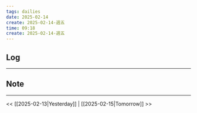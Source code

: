 ```yaml
---
tags: dailies  
date: 2025-02-14
create: 2025-02-14-週五
time: 09:18
create: 2025-02-14-週五
---
```

## Log
---


## Note
---


<< [[2025-02-13|Yesterday]] | [[2025-02-15|Tomorrow]] >>